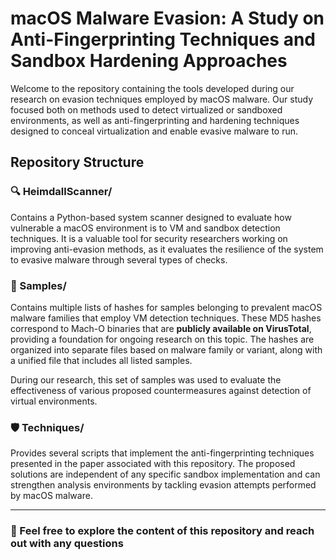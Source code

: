 # macOS Malware Evasion: A Study on Anti-Fingerprinting Techniques and Sandbox Hardening Approaches

Welcome to the repository containing the tools developed during our research on evasion techniques employed by macOS malware. Our study focused both on methods used to detect virtualized or sandboxed environments, as well as anti-fingerprinting and hardening techniques designed to conceal virtualization and enable evasive malware to run.


## Repository Structure

### 🔍 HeimdallScanner/

Contains a Python-based system scanner designed to evaluate how vulnerable a macOS environment is to VM and sandbox detection techniques. It is a valuable tool for security researchers working on improving anti-evasion methods, as it evaluates the resilience of the system to evasive malware through several types of checks.

### 📄 Samples/

Contains multiple lists of hashes for samples belonging to prevalent macOS malware families that employ VM detection techniques. These MD5 hashes correspond to Mach-O binaries that are **publicly available on VirusTotal**, providing a foundation for ongoing research on this topic. The hashes are organized into separate files based on malware family or variant, along with a unified file that includes all listed samples.

During our research, this set of samples was used to evaluate the effectiveness of various proposed countermeasures against detection of virtual environments.

### 🛡 Techniques/

Provides several scripts that implement the anti-fingerprinting techniques presented in the paper associated with this repository. The proposed solutions are independent of any specific sandbox implementation and can strengthen analysis environments by tackling evasion attempts performed by macOS malware.

---

### 🚀 Feel free to explore the content of this repository and reach out with any questions